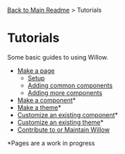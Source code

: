 [Back to Main Readme](../../README.md) > Tutorials

# Tutorials

Some basic guides to using Willow.  

- [Make a page](./make-a-page.md)
  - [Setup](./make-a-page.md#setup)
  - [Adding common components](./make-a-page.md#add-common-components)
  - [Adding more components](./make-a-page.md#add-more-components)
- [Make a component](./make-a-component.md)*
- [Make a theme](./make-a-theme.md)*
- [Customize an existing component](./customize-component.md)*
- [Customize an existing theme](./customize-theme.md)*
- [Contribute to or Maintain Willow](../../CONTRIBUTING.md)

*Pages are a work in progress